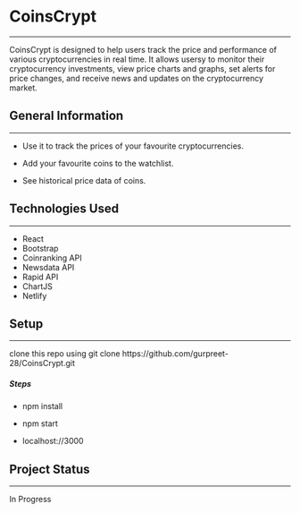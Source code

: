 <h1>CoinsCrypt</h1>
<hr><p>CoinsCrypt is designed to help users track the price and performance of various cryptocurrencies in real time. It allows usersy to monitor their cryptocurrency investments, view price charts and graphs, set alerts for price changes, and receive news and updates on the cryptocurrency market.</p><h2>General Information</h2>
<hr><ul>
<li>Use it to track the prices of your favourite cryptocurrencies.</li>
</ul><ul>
<li>Add your favourite coins to the watchlist.</li>
</ul><ul>
<li>See historical price data of coins.</li>
</ul><h2>Technologies Used</h2>
<hr><ul>
<li>React</li>
<li>Bootstrap</li>
<li>Coinranking API</li>
<li>Newsdata API</li>
<li>Rapid API</li>
<li>ChartJS</li>
<li>Netlify</li>
</ul>
<h2>Setup</h2>
<hr><p>clone this repo using git clone https://github.com/gurpreet-28/CoinsCrypt.git</p><h5>Steps</h5><ul>
<li>npm install</li>
</ul><ul>
<li>npm start</li>
</ul><ul>
<li>localhost://3000</li>
</ul><h2>Project Status</h2>
<hr><p>In Progress</p>
